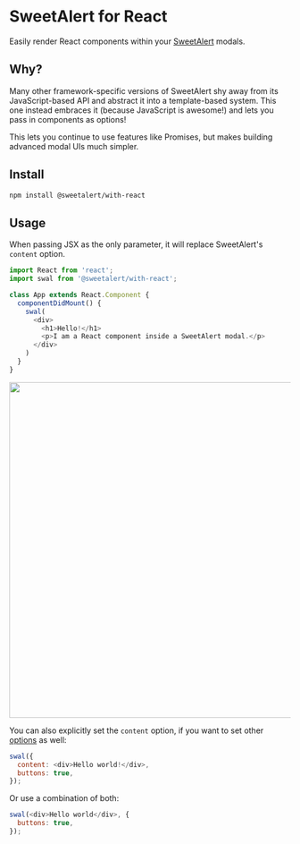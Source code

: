 # SweetAlert for React

Easily render React components within your [SweetAlert](https://github.com/t4t5/sweetalert) modals.

## Why?

Many other framework-specific versions of SweetAlert shy away from its JavaScript-based API and abstract it into a template-based system. 
This one instead embraces it (because JavaScript is awesome!) and lets you pass in components as options!

This lets you continue to use features like Promises, but makes building advanced modal UIs much simpler.

## Install

```bash
npm install @sweetalert/with-react
```

## Usage

When passing JSX as the only parameter, it will replace SweetAlert's `content` option.

```javascript
import React from 'react';
import swal from '@sweetalert/with-react';

class App extends React.Component {
  componentDidMount() {
    swal(
      <div>
        <h1>Hello!</h1>        
        <p>I am a React component inside a SweetAlert modal.</p>
      </div>
    )
  }
}
```

<p align="center">
  <img src="https://user-images.githubusercontent.com/2598660/31619494-f68a91f8-b294-11e7-9561-b4f6b1abd724.png" width="600" />
</p>

You can also explicitly set the `content` option, if you want to set other [options](https://sweetalert.js.org/docs/#configuration) as well:

```javascript
swal({
  content: <div>Hello world!</div>,
  buttons: true,
});
```

Or use a combination of both:

```javascript
swal(<div>Hello world</div>, {
  buttons: true, 
});
```
